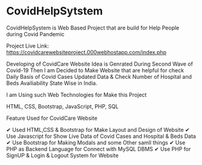 # CovidHelpSytstem
CovidHelpSystem is Web Based Project that are build for Help People during Covid Pandemic

Project Live Link: https://covidcarewebsiteproject.000webhostapp.com/index.php

Developing of CovidCare Website Idea is Genrated During Second Wave of Covid-19
Then I am Decided to Make Website that are helpful for check Daily Basis of Covid Cases Updated Data & Check Number of Hospital and Beds Availiability State Wise in India.

I am Using such Web Technologies for Make this Project

HTML, CSS, Bootstrap, JavaScript, PHP, SQL

Feature Used for CovidCare Website
 
 ✔ Used HTML,CSS & Bootstrap for Make Layout and Design of Website
 ✔ Use Javascript for Show Live Data of Covid Cases and Hospital & Beds Data
 ✔ Use Bootstrap for Making Modals and some Other samll things
 ✔ Use PHP as Backend Language for Connect with MySQL DBMS
 ✔ Use PHP for SignUP & Login & Logout System for Website


